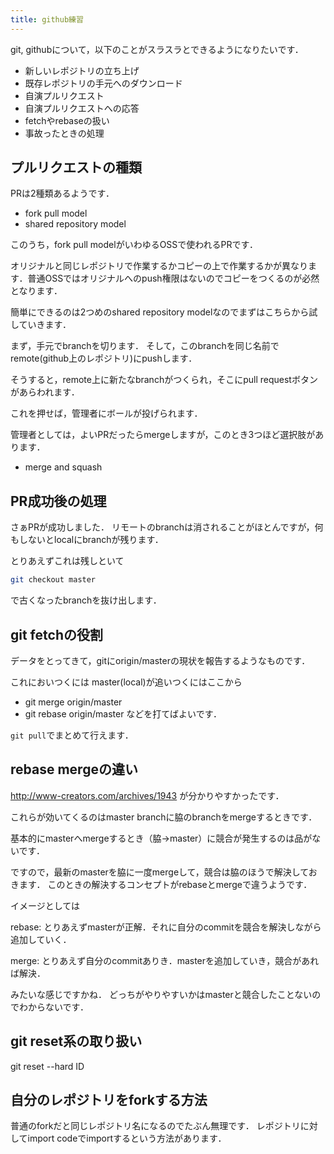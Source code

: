 ```yaml
---
title: github練習
---
```


git, githubについて，以下のことがスラスラとできるようになりたいです．

- 新しいレポジトリの立ち上げ
- 既存レポジトリの手元へのダウンロード
- 自演プルリクエスト
- 自演プルリクエストへの応答
- fetchやrebaseの扱い
- 事故ったときの処理

## プルリクエストの種類
PRは2種類あるようです．

- fork pull model
- shared repository model

このうち，fork pull modelがいわゆるOSSで使われるPRです．

オリジナルと同じレポジトリで作業するかコピーの上で作業するかが異なります．普通OSSではオリジナルへのpush権限はないのでコピーをつくるのが必然となります．

簡単にできるのは2つめのshared repository modelなのでまずはこちらから試していきます．

まず，手元でbranchを切ります．
そして，このbranchを同じ名前でremote(github上のレポジトリ)にpushします．

そうすると，remote上に新たなbranchがつくられ，そこにpull requestボタンがあらわれます．

これを押せば，管理者にボールが投げられます．

管理者としては，よいPRだったらmergeしますが，このとき3つほど選択肢があります．
- merge and squash

## PR成功後の処理
さぁPRが成功しました．
リモートのbranchは消されることがほとんですが，何もしないとlocalにbranchが残ります．

とりあえずこれは残しといて
```sh
git checkout master
```
で古くなったbranchを抜け出します．

## git fetchの役割
データをとってきて，gitにorigin/masterの現状を報告するようなものです．

これにおいつくには
master(local)が追いつくにはここから
- git merge origin/master
- git rebase origin/master
などを打てばよいです．

`git pull`でまとめて行えます．


## rebase mergeの違い

http://www-creators.com/archives/1943
が分かりやすかったです．

これらが効いてくるのはmaster branchに脇のbranchをmergeするときです．

基本的にmasterへmergeするとき（脇→master）に競合が発生するのは品がないです．

ですので，最新のmasterを脇に一度mergeして，競合は脇のほうで解決しておきます．
このときの解決するコンセプトがrebaseとmergeで違うようです．

イメージとしては

rebase: とりあえずmasterが正解．それに自分のcommitを競合を解決しながら追加していく．

merge: とりあえず自分のcommitありき．masterを追加していき，競合があれば解決．

みたいな感じですかね．
どっちがやりやすいかはmasterと競合したことないのでわからないです．

## git reset系の取り扱い
git reset --hard ID

## 自分のレポジトリをforkする方法
普通のforkだと同じレポジトリ名になるのでたぶん無理です．
レポジトリに対してimport codeでimportするという方法があります．